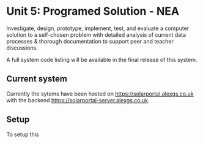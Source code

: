 # Unit 5: Programed Solution - NEA

Investigate, design, prototype, implement, test, and evaluate a computer solution to a self-chosen problem with detailed analysis of current data processes & thorough documentation to support peer and teacher discussions.

A full system code listing will be available in the final release of this system.

## Current system

Currently the sytems have been hosted on <https://solarportal.alexgs.co.uk> with the backend <https://solarportal-server.alexgs.co.uk>.

## Setup

To setup this
